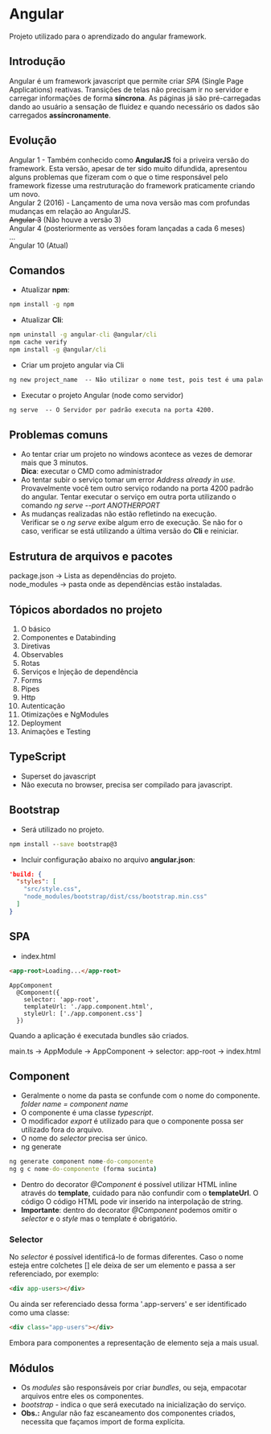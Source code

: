 # Angular
Projeto utilizado para o aprendizado do angular framework.

## Introdução
Angular é um framework javascript que permite criar *SPA* (Single Page Applications) reativas. Transições de telas não precisam ir no servidor e carregar informações de forma **síncrona**. As páginas já são pré-carregadas dando ao usuário a sensação de fluidez e quando necessário os dados são carregados **assíncronamente**.  

## Evolução
Angular 1 - Também conhecido como **AngularJS** foi a priveira versão do framework. Esta versão, apesar de ter sido muito difundida, apresentou alguns problemas que fizeram com o que o time responsável pelo framework fizesse uma restruturação do framework praticamente criando um novo.  
Angular 2 (2016) - Lançamento de uma nova versão mas com profundas mudanças em relação ao AngularJS.  
~~Angular 3~~ (Não houve a versão 3)  
Angular 4 (posteriormente as versões foram lançadas a cada 6 meses)  
...  
Angular 10 (Atual)  

## Comandos

- Atualizar **npm**:  
```cmd
npm install -g npm
```

- Atualizar **Cli**:
```cmd
npm uninstall -g angular-cli @angular/cli  
npm cache verify  
npm install -g @angular/cli  
```

- Criar um projeto angular via Cli
```cmd
ng new project_name  -- Não utilizar o nome test, pois test é uma palavra reservada
```

- Executar o projeto Angular (node como servidor)
```cmd
ng serve  -- O Servidor por padrão executa na porta 4200.
```

## Problemas comuns
- Ao tentar criar um projeto no windows acontece as vezes de demorar mais que 3 minutos.  
**Dica**: executar o CMD como administrador  
- Ao tentar subir o serviço tomar um error *Address already in use*.  
Provavelmente você tem outro serviço rodando na porta 4200 padrão do angular. Tentar executar o serviço em outra porta utilizando o comando *ng serve --port ANOTHERPORT*  
- As mudanças realizadas não estão refletindo na execução.  
Verificar se o *ng serve* exibe algum erro de execução. Se não for o caso, verificar se está utilizando a última versão do **Cli** e reiniciar.

## Estrutura de arquivos e pacotes
package.json -> Lista as dependências do projeto.  
node_modules -> pasta onde as dependências estão instaladas.    

## Tópicos abordados no projeto
1. O básico  
2. Componentes e Databinding  
3. Diretivas  
4. Observables  
5. Rotas  
6. Serviços e Injeção de dependência  
7. Forms  
8. Pipes  
9. Http  
10. Autenticação  
11. Otimizações e NgModules  
12. Deployment  
13. Animações e Testing  

## TypeScript
- Superset do javascript
- Não executa no browser, precisa ser compilado para javascript.

## Bootstrap
- Será utilizado no projeto.

```cmd
npm install --save bootstrap@3
```

- Incluir configuração abaixo no arquivo **angular.json**:

```json
'build: {
  "styles": [
    "src/style.css",
    "node_modules/bootstrap/dist/css/bootstrap.min.css"
  ]
}
```
## SPA
- index.html
```html
<app-root>Loading...</app-root>
```

```script
AppComponent
  @Component({
    selector: 'app-root',
    templateUrl: './app.component.html',
    styleUrl: ['./app.component.css']
  })
```  

Quando a aplicação é executada bundles são criados.

main.ts -> AppModule -> AppComponent -> selector: app-root -> index.html 

## Component
- Geralmente o nome da pasta se confunde com o nome do componente. *folder name = component name*  
- O componente é uma classe *typescript*.  
- O modificador *export* é utilizado para que o componente possa ser utilizado fora do arquivo.
- O nome do *selector* precisa ser único.
- ng generate
```cmd
ng generate component nome-do-componente
ng g c nome-do-componente (forma sucinta)
```
- Dentro do decorator *@Component* é possível utilizar HTML inline através do **template**, cuidado para não confundir com o **templateUrl**. O código O código
HTML pode vir inserido na interpolação de string. 
- **Importante**: dentro do decorator *@Component* podemos omitir o *selector* e o *style* mas o template é obrigatório.

### Selector
No *selector* é possível identificá-lo de formas diferentes. Caso o nome esteja entre colchetes [] ele deixa de ser um elemento e passa a ser referenciado, por exemplo:  
```html
<div app-users></div>
```
Ou ainda ser referenciado dessa forma '.app-servers' e ser identificado como uma classe:  
```html
<div class="app-users"></div>
```
Embora para componentes a representação de elemento seja a mais usual.  

## Módulos
- Os *modules* são responsáveis por criar *bundles*, ou seja, empacotar arquivos entre eles os componentes.
- *bootstrap* - indica o que será executado na inicialização do serviço.
- **Obs.:** Angular não faz escaneamento dos componentes criados, necessita que façamos import de forma explícita.

